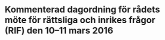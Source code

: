 # Kommenterad dagordning för rådets möte för rättsliga och inrikes frågor (RIF) den 10–11 mars 2016


